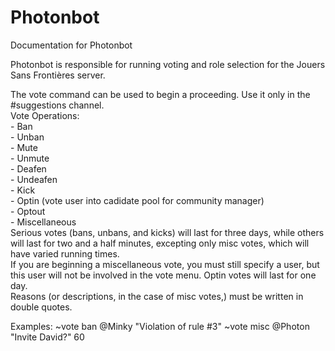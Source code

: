 # Photonbot
Documentation for Photonbot  

Photonbot is responsible for running voting and role selection for the Jouers Sans Frontières server.  

The vote command can be used to begin a proceeding. Use it only in the #suggestions channel.  
Vote Operations:  
    - Ban  
    - Unban  
    - Mute  
    - Unmute  
    - Deafen  
    - Undeafen  
    - Kick  
    - Optin (vote user into cadidate pool for community manager)  
    - Optout  
    - Miscellaneous  
Serious votes (bans, unbans, and kicks) will last for three days, while others will last for two and a half minutes, excepting only misc votes, which will have varied running times.  
If you are beginning a miscellaneous vote, you must still specify a user, but this user will not be involved in the vote menu.
Optin votes will last for one day.  
Reasons (or descriptions, in the case of misc votes,) must be written in double quotes.

Examples:
~vote ban @Minky "Violation of rule #3"
~vote misc @Photon "Invite David?" 60
